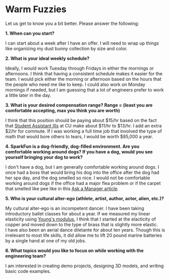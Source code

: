 Warm Fuzzies
=============

Let us get to know you a bit better. Please answer the following:

**1. When can you start?**

  I can start about a week after I have an offer.  I will need to wrap up 
  things like organizing my dust bunny collection by size and
  color.

**2. What is your ideal weekly schedule?**

  Ideally, I would work Tuesday through Fridays in either the mornings or 
  afternoons.  I think that having a consistent schedule makes it
  easier for the team.  I would pick either the morning or afternoon based on 
  the hours that the people who need me like to keep.  I could also work on 
  Monday mornings if needed, but I am guessing that a lot of engineers prefer 
  to work a little later in the day.
  
**3. What is your desired compensation range? Range = (least you are comfortable accepting, max you think you are worth)**

  I think that this position should be paying about $15/hr based on the fact 
  that [Student Assistant
  IIIs](http://www.colorado.edu/studentemployment/descriptions-pay-codes) at CU
  make about $11/hr to $13/hr.  I add an extra $2/hr for
  commute.  If I was working a full time job that involved the type of math 
  that would bore others to tears, I would be worth $85,000 a
  year. 

**4. SparkFun is a dog-friendly, dog-filled environment. Are you comfortable working around dogs? If you have a dog, would you see yourself bringing your dog to work?**

  I don't have a dog, but I am generally comfortable working around dogs.  I 
  once had a boss that would bring his dog into the office after the dog had 
  her spa day, and the dog smelled so nice.  I would not be comfortable working
  around dogs if the office had a major
  flea problem or if the carpet that smelled like pee like in this 
  [Ask a Manager
  article](http://www.askamanager.org/2015/12/update-my-new-office-is-full-of-dogs-and-im-allergic.html).

**5. Who is your cultural alter-ego (athlete, artist, author, actor, alien, etc.)?**

  My cultural alter-ego is an incompetent dancer.  I have been taking 
  introductory ballet classes for about a year.  If we measured my
  linear elasticity using 
  [Young's modulus](https://en.wikipedia.org/wiki/Young%27s_modulus), I 
  think that I started at the elacticity of
  copper and moved down to the type of brass that is slightly more elastic.  
  I have also been an aerial dance diletante for about ten
  years. Though this is irrelevant to most life skills, it did allow me to 
  lift 20 pound marine batteries by a single hand at one of my
  old jobs.

**6. What topics would you like to focus on while working with the engineering team?** 
  
  I am interested in creating demo projects, designing 3D models, and writing 
  basic code examples.  

